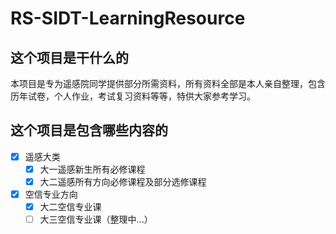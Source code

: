 # RS-SIDT-LearningResource
## 这个项目是干什么的
本项目是专为遥感院同学提供部分所需资料，所有资料全部是本人亲自整理，包含历年试卷，个人作业，考试复习资料等等，特供大家参考学习。
## 这个项目是包含哪些内容的
- [x] 遥感大类
  -[x] 大一遥感新生所有必修课程
  -[x] 大二遥感所有方向必修课程及部分选修课程
- [x] 空信专业方向
  -[x] 大二空信专业课
  -[ ] 大三空信专业课（整理中...）